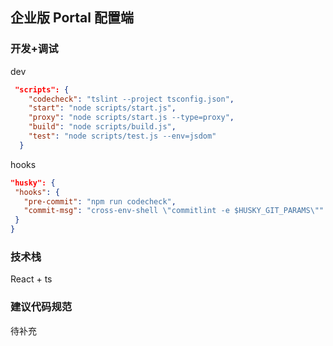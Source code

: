 ## 企业版 Portal 配置端

### 开发+调试

dev 

```json
 "scripts": {
    "codecheck": "tslint --project tsconfig.json",
    "start": "node scripts/start.js",
    "proxy": "node scripts/start.js --type=proxy",
    "build": "node scripts/build.js",
    "test": "node scripts/test.js --env=jsdom"
  }
```

hooks

```json
"husky": {
 "hooks": {
   "pre-commit": "npm run codecheck",
   "commit-msg": "cross-env-shell \"commitlint -e $HUSKY_GIT_PARAMS\""
 }
}
```

### 技术栈

React + ts

### 建议代码规范
待补充
